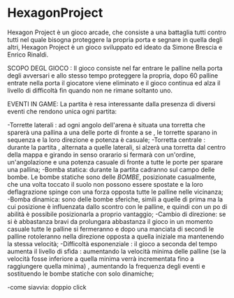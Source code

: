 # HexagonProject

Hexagon Project è un gioco arcade, che consiste a una battaglia tutti contro tutti nel quale bisogna proteggere la propria porta e segnare in quella degli altri, Hexagon Project è un gioco sviluppato ed ideato da Simone Brescia e Enrico Rinaldi.

SCOPO DEGL GIOCO :
Il gioco consiste nel far entrare le palline nella porta degli avversari e allo stesso tempo proteggere la propria, dopo 60 palline entrate nella porta il giocatore viene eliminato e il gioco continua ed alza il livello di difficoltà fin quando non ne rimane soltanto uno.

EVENTI IN GAME:
La partita è resa interessante dalla presenza di diversi eventi che rendono unica ogni partita: 

-Torrette laterali : ad ogni angolo dell'arena è situata una torretta che sparerà una pallina a una delle porte di fronte a se , le torrette sparano in sequenza e la loro direzione e potenza è casuale; 
-Torretta centrale : durante la partita , alternata a quelle laterali, si alzerà una torretta dal centro della mappa e girando in senso orarario si fermarà con un'ordine, un'angolazione  e una potenza casuale di fronte a tutte le porte per sparare una pallina; 
-Bomba statica: durante la partita cadranno sul campo delle bombe. Le bombe statiche sono delle *BOMBE*, posizionate casualmente, che una volta toccato il suolo non possono essere spostate e la loro deflagrazione spinge con una forza opposta tutte le palline nelle vicinanza; 
-Bomba dinamica: sono delle bombe sferiche, simili a quelle di prima ma la cui posizione è influenzata dallo scontro con le palline, e quindi con un po di abilità è possibile posizionarla a proprio vantaggio; 
-Cambio di direzione: se si è abbastanza bravi da prolungara abbastanza il gioco in un momento casuale tutte le palline si fermeranno e dopo una manciata di secondi le palline rotoleranno nella direzione opposta a quella iniziale ma mantenendo la stessa velocità; 
-Difficoltà esponenziale : il gioco a seconda del tempo aumenta il livello di sfìda : aumentando la velocità minima delle palline (se la velocità fosse inferiore a quella minima verrà incrementata fino a raggiungere quella minima) , aumentando la frequenza degli eventi e sostituendo le bombe statiche con solo dinamiche;   

-come siavvia: doppio click


